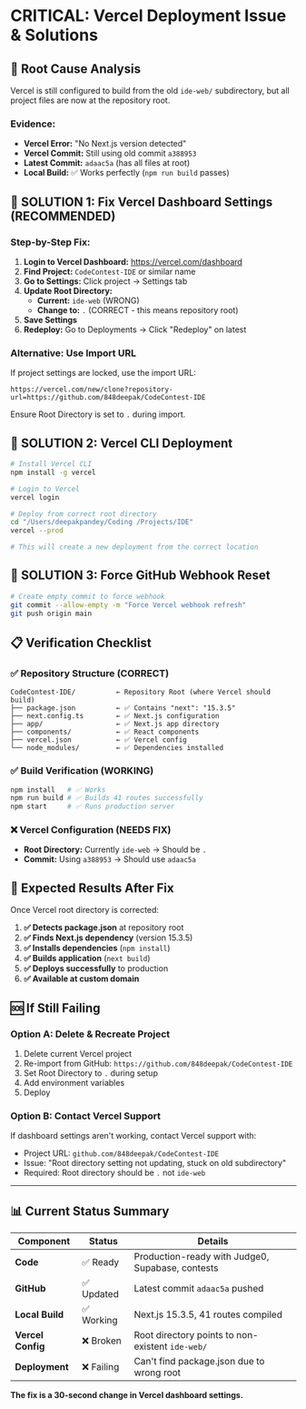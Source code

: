 # CRITICAL: Vercel Deployment Issue & Solutions

## 🚨 Root Cause Analysis
Vercel is still configured to build from the old `ide-web/` subdirectory, but all project files are now at the repository root.

### Evidence:
- **Vercel Error:** "No Next.js version detected" 
- **Vercel Commit:** Still using old commit `a388953`
- **Latest Commit:** `adaac5a` (has all files at root)
- **Local Build:** ✅ Works perfectly (`npm run build` passes)

## 🔧 SOLUTION 1: Fix Vercel Dashboard Settings (RECOMMENDED)

### Step-by-Step Fix:
1. **Login to Vercel Dashboard:** https://vercel.com/dashboard
2. **Find Project:** `CodeContest-IDE` or similar name
3. **Go to Settings:** Click project → Settings tab
4. **Update Root Directory:**
   - **Current:** `ide-web` (WRONG)
   - **Change to:** `.` (CORRECT - this means repository root)
5. **Save Settings**
6. **Redeploy:** Go to Deployments → Click "Redeploy" on latest

### Alternative: Use Import URL
If project settings are locked, use the import URL:
```
https://vercel.com/new/clone?repository-url=https://github.com/848deepak/CodeContest-IDE
```
Ensure Root Directory is set to `.` during import.

## 🔧 SOLUTION 2: Vercel CLI Deployment

```bash
# Install Vercel CLI
npm install -g vercel

# Login to Vercel  
vercel login

# Deploy from correct root directory
cd "/Users/deepakpandey/Coding /Projects/IDE"
vercel --prod

# This will create a new deployment from the correct location
```

## 🔧 SOLUTION 3: Force GitHub Webhook Reset

```bash
# Create empty commit to force webhook
git commit --allow-empty -m "Force Vercel webhook refresh"
git push origin main
```

## 📋 Verification Checklist

### ✅ Repository Structure (CORRECT)
```
CodeContest-IDE/          ← Repository Root (where Vercel should build)
├── package.json          ← ✅ Contains "next": "15.3.5"
├── next.config.ts        ← ✅ Next.js configuration  
├── app/                  ← ✅ Next.js app directory
├── components/           ← ✅ React components
├── vercel.json           ← ✅ Vercel config
└── node_modules/         ← ✅ Dependencies installed
```

### ✅ Build Verification (WORKING)
```bash
npm install   # ✅ Works
npm run build # ✅ Builds 41 routes successfully  
npm start     # ✅ Runs production server
```

### ❌ Vercel Configuration (NEEDS FIX)
- **Root Directory:** Currently `ide-web` → Should be `.`
- **Commit:** Using `a388953` → Should use `adaac5a`

## 🎯 Expected Results After Fix

Once Vercel root directory is corrected:
1. **✅ Detects package.json** at repository root
2. **✅ Finds Next.js dependency** (version 15.3.5)
3. **✅ Installs dependencies** (`npm install`)
4. **✅ Builds application** (`next build`)
5. **✅ Deploys successfully** to production
6. **✅ Available at custom domain**

## 🆘 If Still Failing

### Option A: Delete & Recreate Project
1. Delete current Vercel project
2. Re-import from GitHub: `https://github.com/848deepak/CodeContest-IDE`
3. Set Root Directory to `.` during setup
4. Add environment variables
5. Deploy

### Option B: Contact Vercel Support
If dashboard settings aren't working, contact Vercel support with:
- Project URL: `github.com/848deepak/CodeContest-IDE`
- Issue: "Root directory setting not updating, stuck on old subdirectory"
- Required: Root directory should be `.` not `ide-web`

---

## 📊 Current Status Summary

| Component | Status | Details |
|-----------|--------|---------|
| **Code** | ✅ Ready | Production-ready with Judge0, Supabase, contests |
| **GitHub** | ✅ Updated | Latest commit `adaac5a` pushed |
| **Local Build** | ✅ Working | Next.js 15.3.5, 41 routes compiled |
| **Vercel Config** | ❌ Broken | Root directory points to non-existent `ide-web/` |
| **Deployment** | ❌ Failing | Can't find package.json due to wrong root |

**The fix is a 30-second change in Vercel dashboard settings.**
